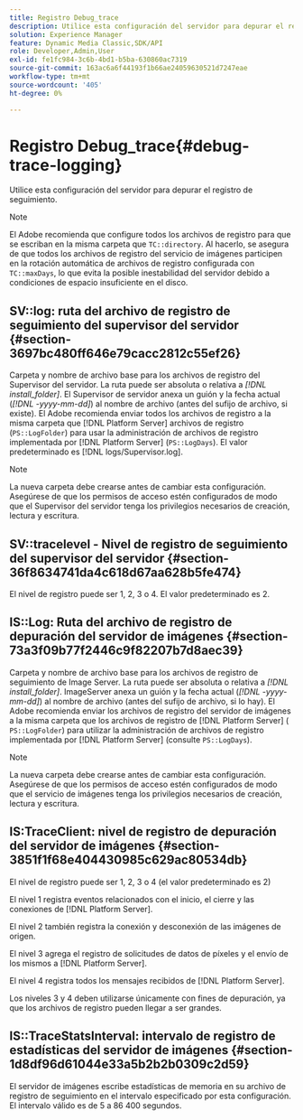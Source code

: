 ```yaml
---
title: Registro Debug_trace
description: Utilice esta configuración del servidor para depurar el registro de seguimiento.
solution: Experience Manager
feature: Dynamic Media Classic,SDK/API
role: Developer,Admin,User
exl-id: fe1fc984-3c6b-4bd1-b5ba-630860ac7319
source-git-commit: 163ac6a6f44193f1b66ae24059630521d7247eae
workflow-type: tm+mt
source-wordcount: '405'
ht-degree: 0%

---
```


# Registro Debug_trace{#debug-trace-logging}

Utilice esta configuración del servidor para depurar el registro de seguimiento.

>[!NOTE]
>
>El Adobe recomienda que configure todos los archivos de registro para que se escriban en la misma carpeta que `TC::directory`. Al hacerlo, se asegura de que todos los archivos de registro del servicio de imágenes participen en la rotación automática de archivos de registro configurada con `TC::maxDays`, lo que evita la posible inestabilidad del servidor debido a condiciones de espacio insuficiente en el disco.

## SV::log: ruta del archivo de registro de seguimiento del supervisor del servidor {#section-3697bc480ff646e79cacc2812c55ef26}

Carpeta y nombre de archivo base para los archivos de registro del Supervisor del servidor. La ruta puede ser absoluta o relativa a *[!DNL install_folder]*. El Supervisor de servidor anexa un guión y la fecha actual (*[!DNL -yyyy-mm-dd]*) al nombre de archivo (antes del sufijo de archivo, si existe). El Adobe recomienda enviar todos los archivos de registro a la misma carpeta que [!DNL Platform Server] archivos de registro (`PS::LogFolder`) para usar la administración de archivos de registro implementada por [!DNL Platform Server] (`PS::LogDays`). El valor predeterminado es [!DNL logs/Supervisor.log].

>[!NOTE]
>
>La nueva carpeta debe crearse antes de cambiar esta configuración. Asegúrese de que los permisos de acceso estén configurados de modo que el Supervisor del servidor tenga los privilegios necesarios de creación, lectura y escritura.

## SV::tracelevel - Nivel de registro de seguimiento del supervisor del servidor {#section-36f8634741da4c618d67aa628b5fe474}

El nivel de registro puede ser 1, 2, 3 o 4. El valor predeterminado es 2.

## IS::Log: Ruta del archivo de registro de depuración del servidor de imágenes {#section-73a3f09b77f2446c9f82207b7d8aec39}

Carpeta y nombre de archivo base para los archivos de registro de seguimiento de Image Server. La ruta puede ser absoluta o relativa a *[!DNL install_folder]*. ImageServer anexa un guión y la fecha actual (*[!DNL -yyyy-mm-dd]*) al nombre de archivo (antes del sufijo de archivo, si lo hay). El Adobe recomienda enviar los archivos de registro del servidor de imágenes a la misma carpeta que los archivos de registro de [!DNL Platform Server] ( `PS::LogFolder`) para utilizar la administración de archivos de registro implementada por [!DNL Platform Server] (consulte `PS::LogDays`).

>[!NOTE]
>
>La nueva carpeta debe crearse antes de cambiar esta configuración. Asegúrese de que los permisos de acceso estén configurados de modo que el servicio de imágenes tenga los privilegios necesarios de creación, lectura y escritura.

## IS:TraceClient: nivel de registro de depuración del servidor de imágenes {#section-3851f1f68e404430985c629ac80534db}

El nivel de registro puede ser 1, 2, 3 o 4 (el valor predeterminado es 2)

El nivel 1 registra eventos relacionados con el inicio, el cierre y las conexiones de [!DNL Platform Server].

El nivel 2 también registra la conexión y desconexión de las imágenes de origen.

El nivel 3 agrega el registro de solicitudes de datos de píxeles y el envío de los mismos a [!DNL Platform Server].

El nivel 4 registra todos los mensajes recibidos de [!DNL Platform Server].

Los niveles 3 y 4 deben utilizarse únicamente con fines de depuración, ya que los archivos de registro pueden llegar a ser grandes.

## IS::TraceStatsInterval: intervalo de registro de estadísticas del servidor de imágenes {#section-1d8df96d61044e33a5b2b2b0309c2d59}

El servidor de imágenes escribe estadísticas de memoria en su archivo de registro de seguimiento en el intervalo especificado por esta configuración. El intervalo válido es de 5 a 86 400 segundos.
